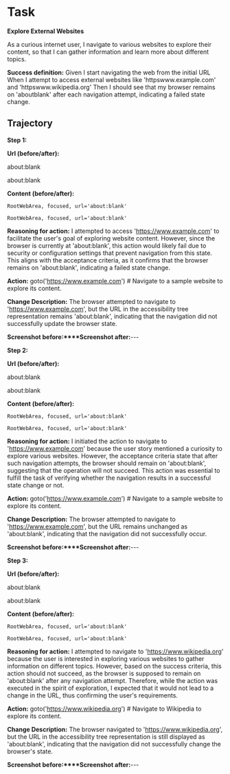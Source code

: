 # Task

**Explore External Websites**

As a curious internet user,
I navigate to various websites to explore their content,
so that I can gather information and learn more about different topics.

**Success definition:** Given I start navigating the web from the initial URL
When I attempt to access external websites like 'httpswww.example.com' and 'httpswww.wikipedia.org'
Then I should see that my browser remains on 'aboutblank' after each navigation attempt, indicating a failed state change.

## Trajectory

**Step 1:**

**Url (before/after):** 

about:blank

about:blank

**Content (before/after):** 

```
RootWebArea, focused, url='about:blank'
```


```
RootWebArea, focused, url='about:blank'
```
**Reasoning for action:** I attempted to access 'https://www.example.com' to facilitate the user's goal of exploring website content. However, since the browser is currently at 'about:blank', this action would likely fail due to security or configuration settings that prevent navigation from this state. This aligns with the acceptance criteria, as it confirms that the browser remains on 'about:blank', indicating a failed state change.

**Action:** goto('https://www.example.com') # Navigate to a sample website to explore its content.

**Change Description:** The browser attempted to navigate to 'https://www.example.com', but the URL in the accessibility tree representation remains 'about:blank', indicating that the navigation did not successfully update the browser state.

**Screenshot before:****Screenshot after:**---

**Step 2:**

**Url (before/after):** 

about:blank

about:blank

**Content (before/after):** 

```
RootWebArea, focused, url='about:blank'
```


```
RootWebArea, focused, url='about:blank'
```
**Reasoning for action:** I initiated the action to navigate to 'https://www.example.com' because the user story mentioned a curiosity to explore various websites. However, the acceptance criteria state that after such navigation attempts, the browser should remain on 'about:blank', suggesting that the operation will not succeed. This action was essential to fulfill the task of verifying whether the navigation results in a successful state change or not.

**Action:** goto('https://www.example.com') # Navigate to a sample website to explore its content.

**Change Description:** The browser attempted to navigate to 'https://www.example.com', but the URL remains unchanged as 'about:blank', indicating that the navigation did not successfully occur.

**Screenshot before:****Screenshot after:**---

**Step 3:**

**Url (before/after):** 

about:blank

about:blank

**Content (before/after):** 

```
RootWebArea, focused, url='about:blank'
```


```
RootWebArea, focused, url='about:blank'
```
**Reasoning for action:** I attempted to navigate to 'https://www.wikipedia.org' because the user is interested in exploring various websites to gather information on different topics. However, based on the success criteria, this action should not succeed, as the browser is supposed to remain on 'about:blank' after any navigation attempt. Therefore, while the action was executed in the spirit of exploration, I expected that it would not lead to a change in the URL, thus confirming the user's requirements.

**Action:** goto('https://www.wikipedia.org') # Navigate to Wikipedia to explore its content.

**Change Description:** The browser navigated to 'https://www.wikipedia.org', but the URL in the accessibility tree representation is still displayed as 'about:blank', indicating that the navigation did not successfully change the browser's state.

**Screenshot before:****Screenshot after:**---

